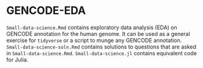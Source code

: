 # GENCODE-EDA

`Small-data-science.Rmd` contains exploratory data analysis (EDA) on GENCODE annotation for the human genome. It can be used as a general exercise for `tidyverse` or a script to munge any GENCODE annotation. `Small-data-science-soln.Rmd` contains solutions to questions that are asked in `Small-data-science.Rmd`. `Small-data-science.jl` contains equivalent code for Julia.
